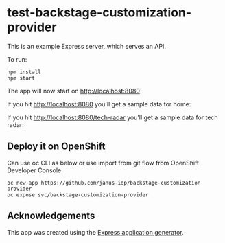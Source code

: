 # test-backstage-customization-provider

This is an example Express server, which serves an API.

To run:

    npm install
    npm start

The app will now start on <http://localhost:8080>

If you hit <http://localhost:8080> you'll get a sample data for home:

If you hit <http://localhost:8080/tech-radar> you'll get a sample data for tech radar:

## Deploy it on OpenShift

Can use oc CLI as below or use import from git flow from OpenShift Developer Console

    oc new-app https://github.com/janus-idp/backstage-customization-provider
    oc expose svc/backstage-customization-provider

## Acknowledgements

This app was created using the [Express application generator][expressgen].

[express]: https://expressjs.com/
[expressgen]: https://expressjs.com/en/starter/generator.html
